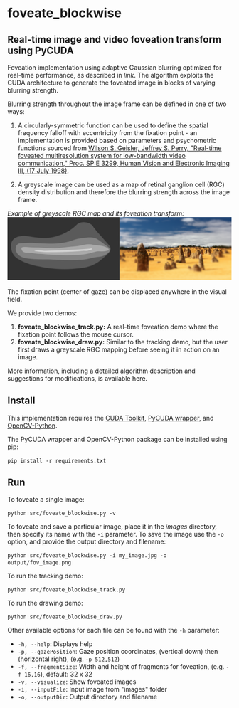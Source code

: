 # foveate_blockwise
## Real-time image and video foveation transform using PyCUDA 

Foveation implementation using adaptive Gaussian blurring optimized for real-time performance, as described in *link*. 
The algorithm exploits the CUDA architecture to generate the foveated image in blocks of varying blurring strength. 

Blurring strength throughout the image frame can be defined in one of two ways:

1. A circularly-symmetric function can be used to define the spatial frequency falloff with eccentricity from the fixation point - an implementation is provided based on parameters and psychometric functions sourced from [Wilson S. Geisler, Jeffrey S. Perry, "Real-time foveated multiresolution system for low-bandwidth video communication," Proc. SPIE 3299, Human Vision and Electronic Imaging III, (17 July 1998)](http://www.svi.cps.utexas.edu/spie1998.pdf).

2. A greyscale image can be used as a map of retinal ganglion cell (RGC) density distribution and therefore the blurring strength across the image frame. 

*Example of greyscale RGC map and its foveation transform:*
![map example](docs/images/map_ex.png)

The fixation point (center of gaze) can be displaced anywhere in the visual field. 

We provide two demos:

1. **foveate_blockwise_track.py:** A real-time foveation demo where the fixation point follows the mouse cursor. 
2. **foveate_blockwise_draw.py:** Similar to the tracking demo, but the user first draws a greyscale RGC mapping before seeing it in action on an image. 

More information, including a detailed algorithm description and suggestions for modifications, is available here.

## Install

This implementation requires the [CUDA Toolkit](https://developer.nvidia.com/cuda-toolkit), [PyCUDA wrapper](https://pypi.org/project/pycuda/), and [OpenCV-Python](https://docs.opencv.org/master/da/df6/tutorial_py_table_of_contents_setup.html).

The PyCUDA wrapper and OpenCV-Python package can be installed using pip:

```
pip install -r requirements.txt
```

## Run

To foveate a single image:
```
python src/foveate_blockwise.py -v
```
To foveate and save a particular image, place it in the *images* directory, then specify its name with the `-i` parameter. To save the image use the `-o` option, and provide the output directory and filename:
```
python src/foveate_blockwise.py -i my_image.jpg -o output/fov_image.png
```

To run the tracking demo:
```
python src/foveate_blockwise_track.py 
```
To run the drawing demo:
```
python src/foveate_blockwise_draw.py
```

Other available options for each file can be found with the `-h` parameter:

* `-h, --help`:          Displays help
* `-p, --gazePosition`:  Gaze position coordinates, (vertical down) then (horizontal right), (e.g. `-p 512,512`)
* `-f, --fragmentSize`:  Width and height of fragments for foveation, (e.g. `-f 16,16`), default: 32 x 32
* `-v, --visualize`:     Show foveated images
* `-i, --inputFile`:     Input image from "images" folder
* `-o, --outputDir`:     Output directory and filename
